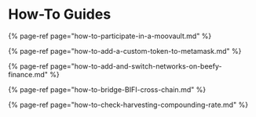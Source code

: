 # How-To Guides

{% page-ref page="how-to-participate-in-a-moovault.md" %}

{% page-ref page="how-to-add-a-custom-token-to-metamask.md" %}

{% page-ref page="how-to-add-and-switch-networks-on-beefy-finance.md" %}

{% page-ref page="how-to-bridge-BIFI-cross-chain.md" %}

{% page-ref page="how-to-check-harvesting-compounding-rate.md" %}